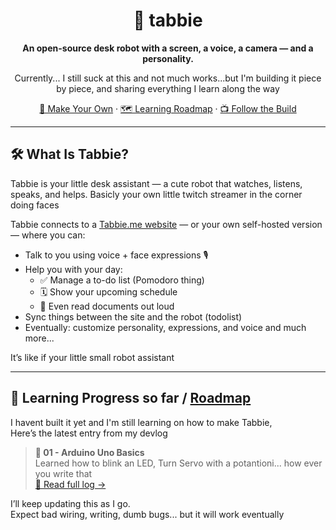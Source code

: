 <div align="center">

# 🤖 tabbie

**An open-source desk robot with a screen, a voice, a camera — and a personality.**

Currently... I still suck at this and not much works...but I'm building it piece by piece, and sharing everything I learn along the way 

[🤖 Make Your Own](https://github.com/peeeeteer/tabbie-robot) · [🗺️ Learning Roadmap](./learnings/index.md) · [📺 Follow the Build](https://www.youtube.com/@peeeeteeer)

</div>

---

## 🛠️ What Is Tabbie?

Tabbie is your little desk assistant — a cute robot that watches, listens, speaks, and helps.
Basicly your own little twitch streamer in the corner doing faces


Tabbie connects to a [Tabbie.me website](./website) — or your own self-hosted version — where you can:
- Talk to you using voice + face expressions 🎙️
- Help you with your day:
  - ✅ Manage a to-do list (Pomodoro thing)
  - 🗓️ Show your upcoming schedule
  - 📄 Even read documents out loud
- Sync things between the site and the robot (todolist)
- Eventually: customize personality, expressions, and voice and much more...

It’s like if your little small robot assistant 

---

## 🧠  Learning Progress so far / [Roadmap](./learnings/index.md)

I havent built it yet and I'm still learning on how to make Tabbie,  
Here’s the latest entry from my devlog 

> **🧪 01 - Arduino Uno Basics**  
> Learned how to blink an LED, Turn Servo with a potantioni... how ever you write that  
> [📖 Read full log →](./learnings/01-arduino-uno-basic/README.md)

I’ll keep updating this as I go.   
Expect bad wiring, writing, dumb bugs... but it will work eventually 


